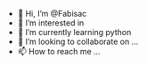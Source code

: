 - 👋 Hi, I’m @Fabisac
- 👀 I’m interested in 
- 🌱 I’m currently learning python 
- 💞️ I’m looking to collaborate on ...
- 📫 How to reach me ...

<!---
Fabisac/Fabisac is a ✨ special ✨ repository because its `README.md` (this file) appears on your GitHub profile.
You can click the Preview link to take a look at your changes.
--->
